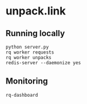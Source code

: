 # unpack.link

## Running locally
```
python server.py
rq worker requests
rq worker unpacks
redis-server --daemonize yes
```

## Monitoring
```
rq-dashboard
```

